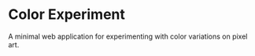 # Color Experiment

A minimal web application for experimenting with color variations on pixel art.
